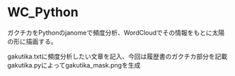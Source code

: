 # WC_Python
ガクチカをPythonのjanomeで頻度分析、WordCloudでその情報をもとに太陽の形に描画する。

gakutika.txtに頻度分析したい文章を記入、今回は履歴書のガクチカ部分を記載
gakutika.pyによってgakutika_mask.pngを生成
